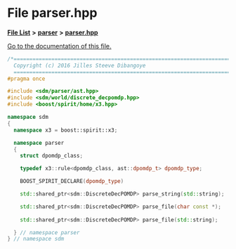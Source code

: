 
# File parser.hpp

[**File List**](files.md) **>** [**parser**](dir_6daa6254ddefc40233dd42d3ed88a5a9.md) **>** [**parser.hpp**](parser_8hpp.md)

[Go to the documentation of this file.](parser_8hpp.md) 


````cpp
/*=============================================================================
  Copyright (c) 2016 Jilles Steeve Dibangoye
  ==============================================================================*/
#pragma once

#include <sdm/parser/ast.hpp>
#include <sdm/world/discrete_decpomdp.hpp>
#include <boost/spirit/home/x3.hpp>

namespace sdm
{
  namespace x3 = boost::spirit::x3;

  namespace parser
  {
    struct dpomdp_class;

    typedef x3::rule<dpomdp_class, ast::dpomdp_t> dpomdp_type;

    BOOST_SPIRIT_DECLARE(dpomdp_type)

    std::shared_ptr<sdm::DiscreteDecPOMDP> parse_string(std::string);

    std::shared_ptr<sdm::DiscreteDecPOMDP> parse_file(char const *);
    
    std::shared_ptr<sdm::DiscreteDecPOMDP> parse_file(std::string);

  } // namespace parser
} // namespace sdm
````

